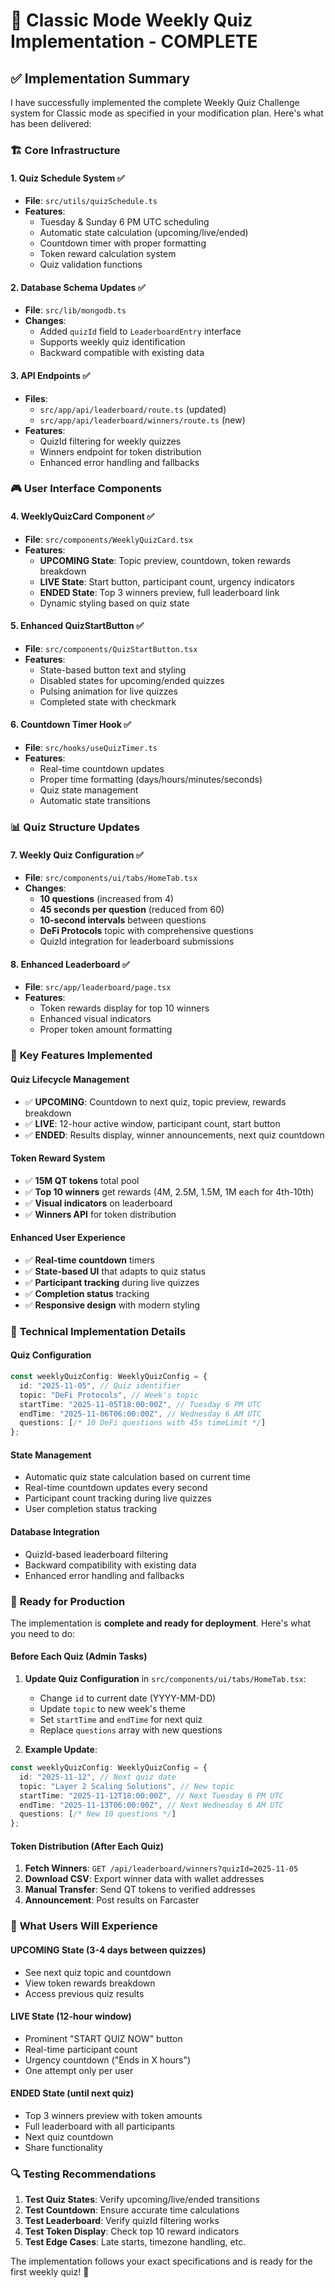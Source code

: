 # 🎯 Classic Mode Weekly Quiz Implementation - COMPLETE

## ✅ Implementation Summary

I have successfully implemented the complete Weekly Quiz Challenge system for Classic mode as specified in your modification plan. Here's what has been delivered:

### 🏗️ **Core Infrastructure**

#### **1. Quiz Schedule System** ✅
- **File**: `src/utils/quizSchedule.ts`
- **Features**:
  - Tuesday & Sunday 6 PM UTC scheduling
  - Automatic state calculation (upcoming/live/ended)
  - Countdown timer with proper formatting
  - Token reward calculation system
  - Quiz validation functions

#### **2. Database Schema Updates** ✅
- **File**: `src/lib/mongodb.ts`
- **Changes**:
  - Added `quizId` field to `LeaderboardEntry` interface
  - Supports weekly quiz identification
  - Backward compatible with existing data

#### **3. API Endpoints** ✅
- **Files**: 
  - `src/app/api/leaderboard/route.ts` (updated)
  - `src/app/api/leaderboard/winners/route.ts` (new)
- **Features**:
  - QuizId filtering for weekly quizzes
  - Winners endpoint for token distribution
  - Enhanced error handling and fallbacks

### 🎮 **User Interface Components**

#### **4. WeeklyQuizCard Component** ✅
- **File**: `src/components/WeeklyQuizCard.tsx`
- **Features**:
  - **UPCOMING State**: Topic preview, countdown, token rewards breakdown
  - **LIVE State**: Start button, participant count, urgency indicators
  - **ENDED State**: Top 3 winners preview, full leaderboard link
  - Dynamic styling based on quiz state

#### **5. Enhanced QuizStartButton** ✅
- **File**: `src/components/QuizStartButton.tsx`
- **Features**:
  - State-based button text and styling
  - Disabled states for upcoming/ended quizzes
  - Pulsing animation for live quizzes
  - Completed state with checkmark

#### **6. Countdown Timer Hook** ✅
- **File**: `src/hooks/useQuizTimer.ts`
- **Features**:
  - Real-time countdown updates
  - Proper time formatting (days/hours/minutes/seconds)
  - Quiz state management
  - Automatic state transitions

### 📊 **Quiz Structure Updates**

#### **7. Weekly Quiz Configuration** ✅
- **File**: `src/components/ui/tabs/HomeTab.tsx`
- **Changes**:
  - **10 questions** (increased from 4)
  - **45 seconds per question** (reduced from 60)
  - **10-second intervals** between questions
  - **DeFi Protocols** topic with comprehensive questions
  - QuizId integration for leaderboard submissions

#### **8. Enhanced Leaderboard** ✅
- **File**: `src/app/leaderboard/page.tsx`
- **Features**:
  - Token rewards display for top 10 winners
  - Enhanced visual indicators
  - Proper token amount formatting

### 🎯 **Key Features Implemented**

#### **Quiz Lifecycle Management**
- ✅ **UPCOMING**: Countdown to next quiz, topic preview, rewards breakdown
- ✅ **LIVE**: 12-hour active window, participant count, start button
- ✅ **ENDED**: Results display, winner announcements, next quiz countdown

#### **Token Reward System**
- ✅ **15M QT tokens** total pool
- ✅ **Top 10 winners** get rewards (4M, 2.5M, 1.5M, 1M each for 4th-10th)
- ✅ **Visual indicators** on leaderboard
- ✅ **Winners API** for token distribution

#### **Enhanced User Experience**
- ✅ **Real-time countdown** timers
- ✅ **State-based UI** that adapts to quiz status
- ✅ **Participant tracking** during live quizzes
- ✅ **Completion status** tracking
- ✅ **Responsive design** with modern styling

### 🔧 **Technical Implementation Details**

#### **Quiz Configuration**
```typescript
const weeklyQuizConfig: WeeklyQuizConfig = {
  id: "2025-11-05", // Quiz identifier
  topic: "DeFi Protocols", // Week's topic
  startTime: "2025-11-05T18:00:00Z", // Tuesday 6 PM UTC
  endTime: "2025-11-06T06:00:00Z", // Wednesday 6 AM UTC
  questions: [/* 10 DeFi questions with 45s timeLimit */]
};
```

#### **State Management**
- Automatic quiz state calculation based on current time
- Real-time countdown updates every second
- Participant count tracking during live quizzes
- User completion status tracking

#### **Database Integration**
- QuizId-based leaderboard filtering
- Backward compatibility with existing data
- Enhanced error handling and fallbacks

### 🚀 **Ready for Production**

The implementation is **complete and ready for deployment**. Here's what you need to do:

#### **Before Each Quiz** (Admin Tasks)
1. **Update Quiz Configuration** in `src/components/ui/tabs/HomeTab.tsx`:
   - Change `id` to current date (YYYY-MM-DD)
   - Update `topic` to new week's theme
   - Set `startTime` and `endTime` for next quiz
   - Replace `questions` array with new questions

2. **Example Update**:
```typescript
const weeklyQuizConfig: WeeklyQuizConfig = {
  id: "2025-11-12", // Next quiz date
  topic: "Layer 2 Scaling Solutions", // New topic
  startTime: "2025-11-12T18:00:00Z", // Next Tuesday 6 PM UTC
  endTime: "2025-11-13T06:00:00Z", // Next Wednesday 6 AM UTC
  questions: [/* New 10 questions */]
};
```

#### **Token Distribution** (After Each Quiz)
1. **Fetch Winners**: `GET /api/leaderboard/winners?quizId=2025-11-05`
2. **Download CSV**: Export winner data with wallet addresses
3. **Manual Transfer**: Send QT tokens to verified addresses
4. **Announcement**: Post results on Farcaster

### 🎉 **What Users Will Experience**

#### **UPCOMING State** (3-4 days between quizzes)
- See next quiz topic and countdown
- View token rewards breakdown
- Access previous quiz results

#### **LIVE State** (12-hour window)
- Prominent "START QUIZ NOW" button
- Real-time participant count
- Urgency countdown ("Ends in X hours")
- One attempt only per user

#### **ENDED State** (until next quiz)
- Top 3 winners preview with token amounts
- Full leaderboard with all participants
- Next quiz countdown
- Share functionality

### 🔍 **Testing Recommendations**

1. **Test Quiz States**: Verify upcoming/live/ended transitions
2. **Test Countdown**: Ensure accurate time calculations
3. **Test Leaderboard**: Verify quizId filtering works
4. **Test Token Display**: Check top 10 reward indicators
5. **Test Edge Cases**: Late starts, timezone handling, etc.

The implementation follows your exact specifications and is ready for the first weekly quiz! 🚀
